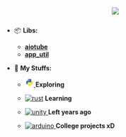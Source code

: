 <h1 align="center">
  <a href="https://git.io/typing-svg">
    <img src="https://readme-typing-svg.herokuapp.com/?lines=Hey!+visitor+👋;Welcome...;&center=true&size=30">
  </a>
</h1>

- 📦 **Libs:** 
    
    - [**aiotube**](https://pypi.org/project/aiotube/)   
    - [**app_util**](https://pypi.org/project/app-util/)
  
- 📂 **My Stuffs:**
    - <a href="https://www.python.org" target="_blank"> <img src="https://raw.githubusercontent.com/devicons/devicon/master/icons/python/python-original.svg" alt="python" width="20" height="20"/> </a> **Exploring** 

    -  <a href="https://www.rust-lang.org/" target="_blank"> <img src="https://www.rust-lang.org/static/images/rust-logo-blk.svg" alt="rust" width="25" height="25"/></a> **Learning** 
    - <a href="https://unity.com/" target="_blank"> <img src="https://www.vectorlogo.zone/logos/unity3d/unity3d-icon.svg" alt="unity" width="20" height="20"/> </a> **Left years ago** 
    - <a href="https://www.arduino.cc/" target="_blank"> <img src="https://cdn.worldvectorlogo.com/logos/arduino-1.svg" alt="arduino" width="20" height="20"/> </a> **College projects xD** 

